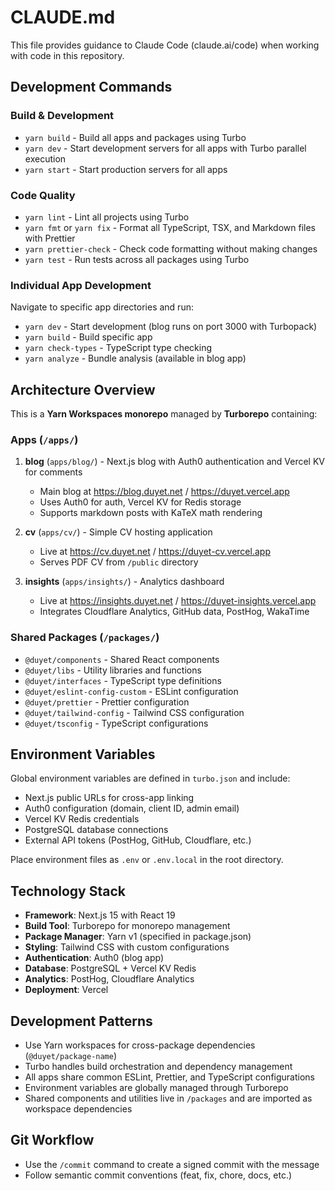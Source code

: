 # CLAUDE.md

This file provides guidance to Claude Code (claude.ai/code) when working with code in this repository.

## Development Commands

### Build & Development
- `yarn build` - Build all apps and packages using Turbo
- `yarn dev` - Start development servers for all apps with Turbo parallel execution 
- `yarn start` - Start production servers for all apps

### Code Quality
- `yarn lint` - Lint all projects using Turbo
- `yarn fmt` or `yarn fix` - Format all TypeScript, TSX, and Markdown files with Prettier
- `yarn prettier-check` - Check code formatting without making changes
- `yarn test` - Run tests across all packages using Turbo

### Individual App Development
Navigate to specific app directories and run:
- `yarn dev` - Start development (blog runs on port 3000 with Turbopack)
- `yarn build` - Build specific app
- `yarn check-types` - TypeScript type checking
- `yarn analyze` - Bundle analysis (available in blog app)

## Architecture Overview

This is a **Yarn Workspaces monorepo** managed by **Turborepo** containing:

### Apps (`/apps/`)
1. **blog** (`apps/blog/`) - Next.js blog with Auth0 authentication and Vercel KV for comments
   - Main blog at https://blog.duyet.net / https://duyet.vercel.app
   - Uses Auth0 for auth, Vercel KV for Redis storage
   - Supports markdown posts with KaTeX math rendering

2. **cv** (`apps/cv/`) - Simple CV hosting application
   - Live at https://cv.duyet.net / https://duyet-cv.vercel.app  
   - Serves PDF CV from `/public` directory

3. **insights** (`apps/insights/`) - Analytics dashboard
   - Live at https://insights.duyet.net / https://duyet-insights.vercel.app
   - Integrates Cloudflare Analytics, GitHub data, PostHog, WakaTime

### Shared Packages (`/packages/`)
- `@duyet/components` - Shared React components
- `@duyet/libs` - Utility libraries and functions
- `@duyet/interfaces` - TypeScript type definitions
- `@duyet/eslint-config-custom` - ESLint configuration
- `@duyet/prettier` - Prettier configuration
- `@duyet/tailwind-config` - Tailwind CSS configuration
- `@duyet/tsconfig` - TypeScript configurations

## Environment Variables

Global environment variables are defined in `turbo.json` and include:
- Next.js public URLs for cross-app linking
- Auth0 configuration (domain, client ID, admin email)
- Vercel KV Redis credentials
- PostgreSQL database connections
- External API tokens (PostHog, GitHub, Cloudflare, etc.)

Place environment files as `.env` or `.env.local` in the root directory.

## Technology Stack

- **Framework**: Next.js 15 with React 19
- **Build Tool**: Turborepo for monorepo management
- **Package Manager**: Yarn v1 (specified in package.json)
- **Styling**: Tailwind CSS with custom configurations
- **Authentication**: Auth0 (blog app)
- **Database**: PostgreSQL + Vercel KV Redis
- **Analytics**: PostHog, Cloudflare Analytics
- **Deployment**: Vercel

## Development Patterns

- Use Yarn workspaces for cross-package dependencies (`@duyet/package-name`)
- Turbo handles build orchestration and dependency management
- All apps share common ESLint, Prettier, and TypeScript configurations
- Environment variables are globally managed through Turborepo
- Shared components and utilities live in `/packages` and are imported as workspace dependencies

## Git Workflow

- Use the `/commit` command to create a signed commit with the message
- Follow semantic commit conventions (feat, fix, chore, docs, etc.)